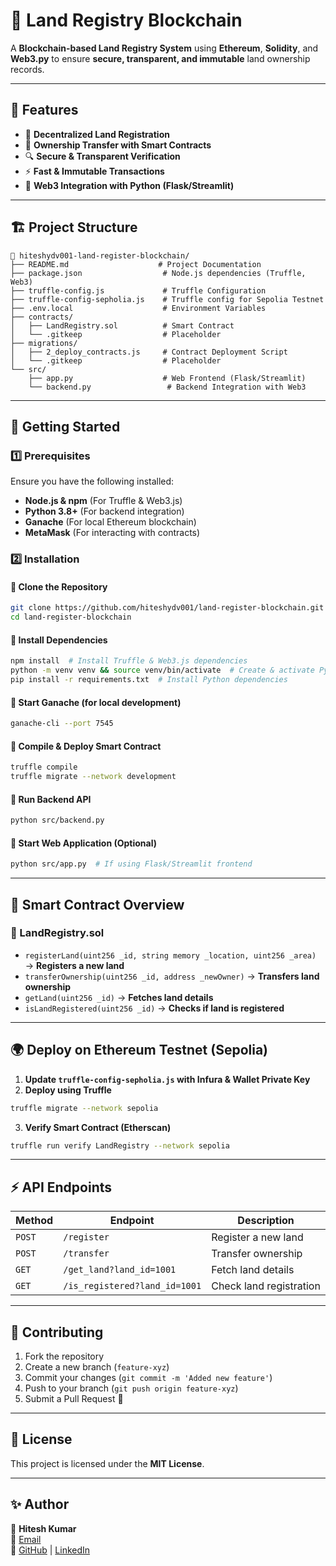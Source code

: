 # 🚀 Land Registry Blockchain

A **Blockchain-based Land Registry System** using **Ethereum**, **Solidity**, and **Web3.py** to ensure **secure, transparent, and immutable** land ownership records.

---

## 📌 Features
- 🏡 **Decentralized Land Registration**
- 🔗 **Ownership Transfer with Smart Contracts**
- 🔍 **Secure & Transparent Verification**
- ⚡ **Fast & Immutable Transactions**
- 🎯 **Web3 Integration with Python (Flask/Streamlit)**

---

## 🏗 Project Structure
```
📂 hiteshydv001-land-register-blockchain/
├── README.md                    # Project Documentation
├── package.json                  # Node.js dependencies (Truffle, Web3)
├── truffle-config.js             # Truffle Configuration
├── truffle-config-sepholia.js    # Truffle config for Sepolia Testnet
├── .env.local                    # Environment Variables
├── contracts/                     
│   ├── LandRegistry.sol          # Smart Contract
│   └── .gitkeep                  # Placeholder
├── migrations/                    
│   ├── 2_deploy_contracts.js     # Contract Deployment Script
│   └── .gitkeep                  # Placeholder
└── src/                          
    ├── app.py                    # Web Frontend (Flask/Streamlit)
    └── backend.py                 # Backend Integration with Web3
```

---

## 🚀 Getting Started
### 1️⃣ Prerequisites
Ensure you have the following installed:
- **Node.js & npm** (For Truffle & Web3.js)
- **Python 3.8+** (For backend integration)
- **Ganache** (For local Ethereum blockchain)
- **MetaMask** (For interacting with contracts)

### 2️⃣ Installation
#### 🔹 Clone the Repository
```bash
git clone https://github.com/hiteshydv001/land-register-blockchain.git
cd land-register-blockchain
```
#### 🔹 Install Dependencies
```bash
npm install  # Install Truffle & Web3.js dependencies
python -m venv venv && source venv/bin/activate  # Create & activate Python virtual environment
pip install -r requirements.txt  # Install Python dependencies
```
#### 🔹 Start Ganache (for local development)
```bash
ganache-cli --port 7545
```
#### 🔹 Compile & Deploy Smart Contract
```bash
truffle compile
truffle migrate --network development
```
#### 🔹 Run Backend API
```bash
python src/backend.py
```
#### 🔹 Start Web Application (Optional)
```bash
python src/app.py  # If using Flask/Streamlit frontend
```

---

## 📜 Smart Contract Overview
### 🔹 LandRegistry.sol
- `registerLand(uint256 _id, string memory _location, uint256 _area)` → **Registers a new land**
- `transferOwnership(uint256 _id, address _newOwner)` → **Transfers land ownership**
- `getLand(uint256 _id)` → **Fetches land details**
- `isLandRegistered(uint256 _id)` → **Checks if land is registered**

---

## 🌍 Deploy on Ethereum Testnet (Sepolia)
1. **Update `truffle-config-sepholia.js` with Infura & Wallet Private Key**
2. **Deploy using Truffle**
```bash
truffle migrate --network sepolia
```
3. **Verify Smart Contract (Etherscan)**
```bash
truffle run verify LandRegistry --network sepolia
```

---

## ⚡ API Endpoints
| Method  | Endpoint                 | Description             |
|---------|--------------------------|-------------------------|
| `POST`  | `/register`              | Register a new land    |
| `POST`  | `/transfer`              | Transfer ownership     |
| `GET`   | `/get_land?land_id=1001` | Fetch land details     |
| `GET`   | `/is_registered?land_id=1001` | Check land registration |

---

## 🤝 Contributing
1. Fork the repository
2. Create a new branch (`feature-xyz`)
3. Commit your changes (`git commit -m 'Added new feature'`)
4. Push to your branch (`git push origin feature-xyz`)
5. Submit a Pull Request 🚀

---

## 📜 License
This project is licensed under the **MIT License**.

---

## ✨ Author
👤 **Hitesh Kumar**  
📧 [Email](mailto:hitesh.kumar@example.com)  
🔗 [GitHub](https://github.com/hiteshydv001) | [LinkedIn](https://linkedin.com/in/hiteshydv001)


